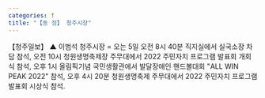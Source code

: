 ```yaml
---
categories: f
title: "【동 정】 청주시장"
---
```

【청주일보】 ▲ 이범석 청주시장 = 오는 5일 오전 8시 40분 직지실에서 실국소장 차담 참석, 오전 10시 청원생명축제장 주무대에서 2022 주민자치 프로그램 발표회 개회식 참석, 오후 1시 올림픽기념 국민생활관에서 발달장애인 핸드볼대회 "ALL WIN PEAK 2022" 참석, 오후 4시 20분 청원생명축제 주무대에서 2022 주민자치 프로그램 발표회 시상식 참석.